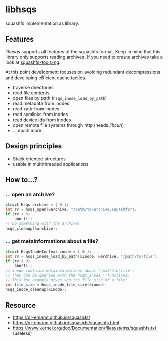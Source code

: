 # libhsqs

squashfs implementation as library.

## Features

*libhsqs* supports all features of the squashfs format. Keep in mind that this
library only supports reading archives. If you need to create archives take a
look at [squashfs-tools-ng](https://github.com/AgentD/squashfs-tools-ng/).

At this point development focuses on avoiding redundant decompressions and
developing efficient cache tactics.

* traverse directories
* read file contents
* open files by path (`hsqs_inode_load_by_path`)
* read metadata from inodes
* read xattr from inodes
* read symlinks from inodes
* read device ids from inodes
* open remote file systems through http (needs *libcurl*)
* ... much more

## Design principles

* Stack oriented structures
* usable in multithreaded applications

## How to...?

### ... open an archive?

```c
struct Hsqs archive = { 0 };
int rv = hsqs_open(&archive, "/path/to/archive.squashfs");
if (rv < 0)
	abort();
// Do something with the archive!
hsqs_cleanup(&archive);
```

### ... get metainformations about a file?

```c
struct HsqsInodeContext inode = { 0 };
int rv = hsqs_inode_load_by_path(&inode, &archive, "/path/to/file");
if (rv < 0)
	abort();
// inode contains metainformations about '/path/to/file'.
// They can be queried with the hsqs_inode_* functions.
// This for example gives you the file size of a file:
int file_size = hsqs_inode_file_size(&inode);
hsqs_inode_cleanup(&inode);
```

## Resource

* https://dr-emann.github.io/squashfs/
* https://dr-emann.github.io/squashfs/squashfs.html
* https://www.kernel.org/doc/Documentation/filesystems/squashfs.txt (useless)
